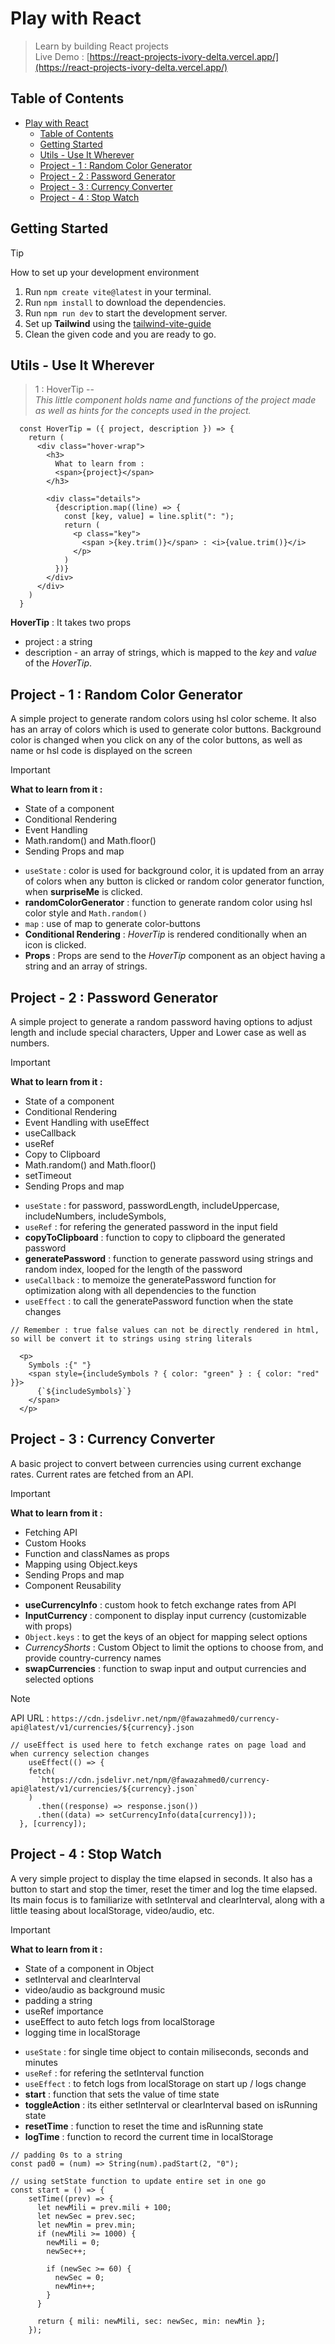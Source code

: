# Play with React

> Learn by building React projects  
> Live Demo : [https://react-projects-ivory-delta.vercel.app/](https://react-projects-ivory-delta.vercel.app/)

## Table of Contents

- [Play with React](#play-with-react)
  - [Table of Contents](#table-of-contents)
  - [Getting Started](#getting-started)
  - [Utils - Use It Wherever](#utils---use-it-wherever)
  - [Project - 1 : Random Color Generator](#project---1--random-color-generator)
  - [Project - 2 : Password Generator](#project---2--password-generator)
  - [Project - 3 : Currency Converter](#project---3--currency-converter)
  - [Project - 4 : Stop Watch](#project---4--stop-watch)

## Getting Started

> [!TIP]
> How to set up your development environment

1. Run `npm create vite@latest` in your terminal.
2. Run `npm install` to download the dependencies.
3. Run `npm run dev` to start the development server.
4. Set up **Tailwind** using the [tailwind-vite-guide](https://tailwindcss.com/docs/guides/vite)
5. Clean the given code and you are ready to go.

## Utils - Use It Wherever

> 1 : HoverTip --  
> _This little component holds name and functions of the project made as well as hints for the concepts used in the project._

```JSX
  const HoverTip = ({ project, description }) => {
    return (
      <div class="hover-wrap">
        <h3>
          What to learn from :
          <span>{project}</span>
        </h3>

        <div class="details">
          {description.map((line) => {
            const [key, value] = line.split(": ");
            return (
              <p class="key">
                <span >{key.trim()}</span> : <i>{value.trim()}</i>
              </p>
            )
          })}
        </div>
      </div>
    )
  }
```

**HoverTip** : It takes two props

- project : a string
- description - an array of strings, which is mapped to the _key_ and _value_ of the _HoverTip_.

## Project - 1 : Random Color Generator

A simple project to generate random colors using hsl color scheme.
It also has an array of colors which is used to generate color buttons.
Background color is changed when you click on any of the color buttons, as well as name or hsl code is displayed on the screen

> [!IMPORTANT]  
> **What to learn from it :**
>
> - State of a component
> - Conditional Rendering
> - Event Handling
> - Math.random() and Math.floor()
> - Sending Props and map

- `useState` : color is used for background color, it is updated from an array of colors when any button is clicked or random color generator function, when **surpriseMe** is clicked.
- **randomColorGenerator** : function to generate random color using hsl color style and `Math.random()`
- `map` : use of map to generate color-buttons
- **Conditional Rendering** : _HoverTip_ is rendered conditionally when an icon is clicked.
- **Props** : Props are send to the _HoverTip_ component as an object having a string and an array of strings.

## Project - 2 : Password Generator

A simple project to generate a random password having options to adjust length and include special characters, Upper and Lower case as well as numbers.

> [!IMPORTANT]  
> **What to learn from it :**
>
> - State of a component
> - Conditional Rendering
> - Event Handling with useEffect
> - useCallback
> - useRef
> - Copy to Clipboard
> - Math.random() and Math.floor()
> - setTimeout
> - Sending Props and map

- `useState` : for password, passwordLength, includeUppercase, includeNumbers, includeSymbols,
- `useRef` : for refering the generated password in the input field
- **copyToClipboard** : function to copy to clipboard the generated password
- **generatePassword** : function to generate password using strings and random index, looped for the length of the password
- `useCallback` : to memoize the generatePassword function for optimization along with all dependencies to the function
- `useEffect` : to call the generatePassword function when the state changes

```JSX
// Remember : true false values can not be directly rendered in html, so will be convert it to strings using string literals

  <p>
    Symbols :{" "}
    <span style={includeSymbols ? { color: "green" } : { color: "red" }}>
      {`${includeSymbols}`}
    </span>
  </p>

```

## Project - 3 : Currency Converter

A basic project to convert between currencies using current exchange rates.
Current rates are fetched from an API.

> [!IMPORTANT]  
> **What to learn from it :**
>
> - Fetching API
> - Custom Hooks
> - Function and classNames as props
> - Mapping using Object.keys
> - Sending Props and map
> - Component Reusability

- **useCurrencyInfo** : custom hook to fetch exchange rates from API
- **InputCurrency** : component to display input currency (customizable with props)
- `Object.keys` : to get the keys of an object for mapping select options
- _CurrencyShorts_ : Custom Object to limit the options to choose from, and provide country-currency names
- **swapCurrencies** : function to swap input and output currencies and selected options

> [!NOTE]
> API URL : `https://cdn.jsdelivr.net/npm/@fawazahmed0/currency-api@latest/v1/currencies/${currency}.json`

```JSX
// useEffect is used here to fetch exchange rates on page load and when currency selection changes
    useEffect(() => {
    fetch(
      `https://cdn.jsdelivr.net/npm/@fawazahmed0/currency-api@latest/v1/currencies/${currency}.json`
    )
      .then((response) => response.json())
      .then((data) => setCurrencyInfo(data[currency]));
  }, [currency]);

```

## Project - 4 : Stop Watch

A very simple project to display the time elapsed in seconds. It also has a button to start and stop the timer, reset the timer and log the time elapsed.  
Its main focus is to familiarize with setInterval and clearInterval, along with a little teasing about localStorage, video/audio, etc.

> [!IMPORTANT]  
> **What to learn from it :**
>
> - State of a component in Object
> - setInterval and clearInterval
> - video/audio as background music
> - padding a string
> - useRef importance
> - useEffect to auto fetch logs from localStorage
> - logging time in localStorage

- `useState` : for single time object to contain miliseconds, seconds and minutes
- `useRef` : for refering the setInterval function
- `useEffect` : to fetch logs from localStorage on start up / logs change
- **start** : function that sets the value of time state
- **toggleAction** : its either setInterval or clearInterval based on isRunning state
- **resetTime** : function to reset the time and isRunning state
- **logTime** : function to record the current time in localStorage

```JSX
// padding 0s to a string
const pad0 = (num) => String(num).padStart(2, "0");

// using setState function to update entire set in one go
const start = () => {
    setTime((prev) => {
      let newMili = prev.mili + 100;
      let newSec = prev.sec;
      let newMin = prev.min;
      if (newMili >= 1000) {
        newMili = 0;
        newSec++;

        if (newSec >= 60) {
          newSec = 0;
          newMin++;
        }
      }

      return { mili: newMili, sec: newSec, min: newMin };
    });

```
